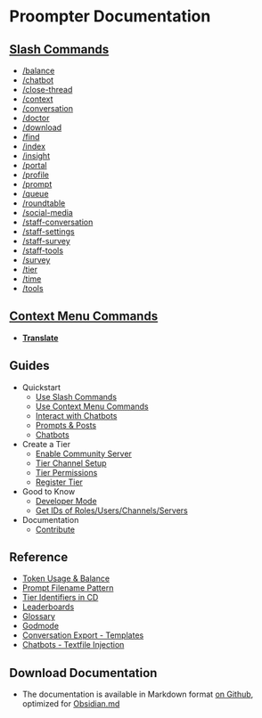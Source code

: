 # Proompter Documentation

## [Slash Commands](proompter-documentation/guides/Quickstart/Slash%20Commands.md)
- [/balance](proompter-documentation/slash-command/balance.md) 
- [/chatbot](proompter-documentation/slash-command/chatbot.md) 
- [/close-thread](proompter-documentation/slash-command/close-thread.md)
- [/context](proompter-documentation/slash-command/context.md) 
- [/conversation](proompter-documentation/slash-command/conversation.md)
- [/doctor](proompter-documentation/slash-command/doctor.md) 
- [/download](proompter-documentation/slash-command/download.md)
- [/find](proompter-documentation/slash-command/find.md) 
- [/index](proompter-documentation/slash-command/index.md) 
- [/insight](proompter-documentation/slash-command/insight.md) 
- [/portal](proompter-documentation/slash-command/portal.md) 
- [/profile](proompter-documentation/slash-command/profile.md)
- [/prompt](proompter-documentation/slash-command/prompt.md) 
- [/queue](proompter-documentation/slash-command/queue.md)
- [/roundtable](proompter-documentation/slash-command/roundtable.md) 
- [/social-media](proompter-documentation/slash-command/social-media.md) 
- [/staff-conversation](proompter-documentation/slash-command/staff-conversation.md) 
- [/staff-settings](proompter-documentation/slash-command/staff-settings.md) 
- [/staff-survey](proompter-documentation/slash-command/staff-survey.md) 
- [/staff-tools](proompter-documentation/slash-command/staff-tools.md)
- [/survey](proompter-documentation/slash-command/survey.md) 
- [/tier](proompter-documentation/slash-command/tier.md) 
- [/time](proompter-documentation/slash-command/time.md) 
- [/tools](proompter-documentation/slash-command/tools.md) 

## [Context Menu Commands](./guides/Quickstart/Context%20Menu%20Commands)
- **[Translate](./context-menu-command/Translate)**





## Guides
- Quickstart
	- [Use Slash Commands](./guides/Quickstart/Slash%20Commands)
	- [Use Context Menu Commands](./guides/Quickstart/Context%20Menu%20Commands)
	- [Interact with Chatbots](proompter-documentation/guides/Quickstart/Interact%20with%20Chatbots.md)
	- [Prompts & Posts](./guides/Quickstart/Prompts%20&%20Posts)
	- [Chatbots](./guides/Quickstart/Chatbots)
- Create a Tier
	 - [Enable Community Server](./guides/Create%20a%20Tier/Enable%20Community%20Server) 
	 - [Tier Channel Setup](./guides/Create%20a%20Tier/Tier%20Channel%20Setup) 
	 - [Tier Permissions](./guides/Create%20a%20Tier/Tier%20Permissions) 
	 - [Register Tier](./guides/Create%20a%20Tier/Register%20Tier) 
- Good to Know
	- [Developer Mode](./guides/Good%20to%20Know/Developer%20Mode)
	- [Get IDs of Roles/Users/Channels/Servers](./guides/Good%20to%20Know/Get%20IDs%20of%20Roles-Users-Channels)
- Documentation
	- [Contribute](./guides/Documentation/Contribute)




## Reference
- [Token Usage & Balance](./reference/Token%20Usage%20&%20Balance)
- [Prompt Filename Pattern](./reference/Prompt%20Filename%20Pattern)
- [Tier Identifiers in CD](./reference/Tier%20Identifiers%20in%20CD)
- [Leaderboards](./reference/Leaderboards)
- [Glossary](./reference/Glossary)
- [Godmode](./reference/Godmode)
- [Conversation Export - Templates](./reference/Conversation%20Export%20Templates)
- [Chatbots - Textfile Injection](./reference/Chatbot%20Attachment%20Injection)






## Download Documentation
- The documentation is available in Markdown format [on Github](<https://github.com/collaborative-dynamics-ai/proompter-documentation>), optimized for [Obsidian.md](<https://obsidian.md/>)
